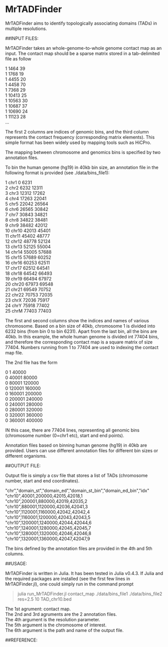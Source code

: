 # MrTADFinder
MrTADFinder aims to identify topologically associating domains (TADs) in multiple resolutions.

##INPUT FILES:

MrTADFinder takes an whole-genome-to-whole genome contact map as an input. The contact map should be a sparse matrix stored in a tab-delimited file as follow

1	1464	39  
1	1768	19  
1	4455	20  
1	4458	70  
1	7368	29  
1	10413	25  
1	10563	30    
1	10687	37  
1	10690	24    
1	11123	28  
...  

The first 2 columns are indices of genomic bins, and the third column represents the contact frequency (corresponding matrix elements). This simple format has been widely used by mapping tools such as HiCPro.

The mapping between chromosome and genomics bins is specified by two annotation files. 

To bin the human genome (hg19) in 40kb bin size, an annotation file in the following format is provided (see ./data/bins_file1):

1	chr1	0	6231  
2	chr2	6232	12311  
3	chr3	12312	17262  
4	chr4	17263	22041  
5	chr5	22042	26564  
6	chr6	26565	30842  
7	chr7	30843	34821  
8	chr8	34822	38481  
9	chr9	38482	42012  
10	chr10	42013	45401  
11	chr11	45402	48777  
12	chr12	48778	52124  
13	chr13	52125	55004  
14	chr14	55005	57688  
15	chr15	57689	60252  
16	chr16	60253	62511  
17	chr17	62512	64541  
18	chr18	64542	66493  
19	chr19	66494	67972  
20	chr20	67973	69548  
21	chr21	69549	70752  
22	chr22	70753	72035  
23	chrX	72036	75917  
24	chrY	75918	77402  
25	chrM	77403	77403  

The first and second columns show the indices and names of various chromosome. Based on a bin size of 40kb, chromosome 1 is divided into 6232 bins (from bin 0 to bin 6231). Apart from the last bin, all the bins are 40kb. In this example, the whole human genome is divided int 77404 bins, and therefore the corresponding contact map is a square matrix of size 77404. Numbers running from 1 to 77404 are used to indexing the contact map file.

The 2nd file has the form

0	1	40000  
0	40001	80000  
0	80001	120000  
0	120001	160000  
0	160001	200000  
0	200001	240000  
0	240001	280000  
0	280001	320000  
0	320001	360000  
0	360001	400000  

IN this case, there are 77404 lines, representing all genomic bins (chromosome number (0=chr1 etc), start and end points).  

Annotation files based on binning human genome (hg19) in 40kb are provided. Users can use different annotation files for different bin sizes or different organisms.

##OUTPUT FILE:

Output file is simply a csv file that stores a list of TADs (chromosome number, start and end coordinates).

"chr","domain_st","domain_ed","domain_st_bin","domain_ed_bin","idx"  
"chr10",40001,200000,42015,42018,1  
"chr10",200001,880000,42019,42035,2  
"chr10",880001,1120000,42036,42041,3  
"chr10",1120001,1160000,42042,42042,4  
"chr10",1160001,1200000,42043,42043,5  
"chr10",1200001,1240000,42044,42044,6  
"chr10",1240001,1280000,42045,42045,7  
"chr10",1280001,1320000,42046,42046,8  
"chr10",1320001,1360000,42047,42047,9  

The bins defined by the annotation files are provided in the 4th and 5th columns.

##USAGE:

MrTADFinder is written in Julia. It has been tested in Julia v0.4.3. If Julia and the required packages are installed (see the first few lines in MrTADFinder.jl), one could simply run in the command prompt

> julia run_MrTADFinder.jl contact_map ./data/bins_file1 ./data/bins_file2 res=2.5 10 TAD_chr10.bed

The 1st agrument: contact map.  
The 2nd and 3rd agruments are the 2 annotation files.  
The 4th argument is the resolution parameter.  
The 5th argument is the chromosome of interest.  
The 6th argument is the path and name of the output file.


##REFERENCE:



